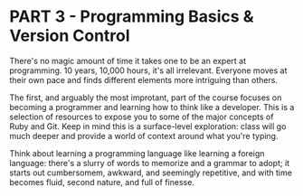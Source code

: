 # PART 3 - Programming Basics & Version Control

There's no magic amount of time it takes one to be an expert at programming.  10 years, 10,000 hours, it's all irrelevant.  Everyone moves at their own pace and finds different elements more intriguing than others.

The first, and arguably the most improtant, part of the course focuses on becoming a programmer and learning how to think like a developer.  This is a selection of resources to expose you to some of the major concepts of Ruby and Git.  Keep in mind this is a surface-level exploration: class will go much deeper and provide a world of context around what you're typing.

Think about learning a programming language like learning a foreign language: there's a slurry of words to memorize and a grammar to adopt; it starts out cumbersomem, awkward, and seemingly repetitive, and with time becomes fluid, second nature, and full of finesse.

